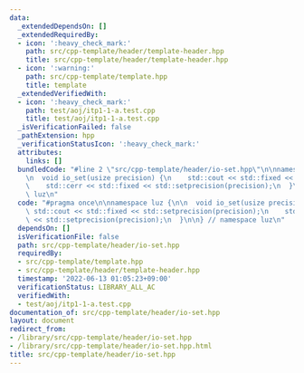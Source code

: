 ```yaml
---
data:
  _extendedDependsOn: []
  _extendedRequiredBy:
  - icon: ':heavy_check_mark:'
    path: src/cpp-template/header/template-header.hpp
    title: src/cpp-template/header/template-header.hpp
  - icon: ':warning:'
    path: src/cpp-template/template.hpp
    title: template
  _extendedVerifiedWith:
  - icon: ':heavy_check_mark:'
    path: test/aoj/itp1-1-a.test.cpp
    title: test/aoj/itp1-1-a.test.cpp
  _isVerificationFailed: false
  _pathExtension: hpp
  _verificationStatusIcon: ':heavy_check_mark:'
  attributes:
    links: []
  bundledCode: "#line 2 \"src/cpp-template/header/io-set.hpp\"\n\nnamespace luz {\n\
    \n  void io_set(usize precision) {\n    std::cout << std::fixed << std::setprecision(precision);\n\
    \    std::cerr << std::fixed << std::setprecision(precision);\n  }\n\n} // namespace\
    \ luz\n"
  code: "#pragma once\n\nnamespace luz {\n\n  void io_set(usize precision) {\n   \
    \ std::cout << std::fixed << std::setprecision(precision);\n    std::cerr << std::fixed\
    \ << std::setprecision(precision);\n  }\n\n} // namespace luz\n"
  dependsOn: []
  isVerificationFile: false
  path: src/cpp-template/header/io-set.hpp
  requiredBy:
  - src/cpp-template/template.hpp
  - src/cpp-template/header/template-header.hpp
  timestamp: '2022-06-13 01:05:23+09:00'
  verificationStatus: LIBRARY_ALL_AC
  verifiedWith:
  - test/aoj/itp1-1-a.test.cpp
documentation_of: src/cpp-template/header/io-set.hpp
layout: document
redirect_from:
- /library/src/cpp-template/header/io-set.hpp
- /library/src/cpp-template/header/io-set.hpp.html
title: src/cpp-template/header/io-set.hpp
---
```

